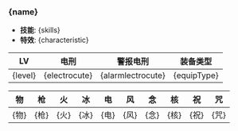 ### {name}

- **技能**: {skills}
- **特效**: {characteristic}

| LV      | 电刑          | 警报电刑          | 装备类型    |
| ------- | ------------- | ----------------- | ----------- |
| {level} | {electrocute} | {alarmlectrocute} | {equipType} |

| 物   | 枪   | 火   | 冰   | 电   | 风   | 念   | 核   | 祝   | 咒   |
| ---- | ---- | ---- | ---- | ---- | ---- | ---- | ---- | ---- | ---- |
| {物} | {枪} | {火} | {冰} | {电} | {风} | {念} | {核} | {祝} | {咒} |
